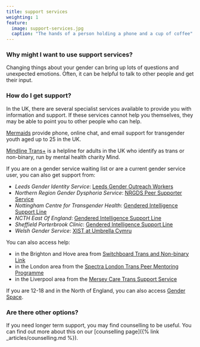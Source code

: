 ```yaml
---
title: support services
weighting: 1
feature:
  image: support-services.jpg
  caption: "The hands of a person holding a phone and a cup of coffee"
---
```


### Why might I want to use support services?

Changing things about your gender can bring up lots of questions and unexpected emotions. Often, it can be helpful to talk to other people and get their input.

### How do I get support?

In the UK, there are several specialist services available to provide you with information and support. If these services cannot help you themselves, they may be able to point you to other people who can help.

[Mermaids](https://mermaidsuk.org.uk/contact-us/) provide phone, online chat, and email support for transgender youth aged up to 25 in the UK.

[Mindline Trans+](http://bristolmind.org.uk/help-and-counselling/mindline-transplus/) is a helpline for adults in the UK who identify as trans or non-binary, run by mental health charity Mind.

If you are on a gender service waiting list or are a current gender service user, you can also get support from:

- *Leeds Gender Identity Service*: [Leeds Gender Outreach Workers](https://www.mesmac.co.uk/our-services/leeds/trans-non-binary-gender-outreach-workers)
- *Northern Region Gender Dysphoria Service*: [NRGDS Peer Supporter Service](https://www.cntw.nhs.uk/services/northern-region-gender-dysphoria-service-specialist-service-walkergate-park/peer-supporter-service/)
- *Nottingham Centre for Transgender Health*: [Gendered Intelligence Support Line](http://genderedintelligence.co.uk/projects/supportline)
- *NCTH East Of England*: [Gendered Intelligence Support Line](http://genderedintelligence.co.uk/projects/supportline)
- *Sheffield Porterbrook Clinic*: [Gendered Intelligence Support Line](http://genderedintelligence.co.uk/projects/supportline)
- *Welsh Gender Service*: [XIST at Umbrella Cymru](https://www.umbrellacymru.co.uk/request-support/)

You can also access help:

- in the Brighton and Hove area from [Switchboard Trans and Non-binary Link](https://www.switchboard.org.uk/what-we-do/trans-and-non-binary-link/)
- in the London area from the [Spectra London Trans Peer Mentoring Programme](https://spectra-london.org.uk/trans-gender-services/trans-peer-mentoring/)
- in the Liverpool area from the [Mersey Care Trans Support Service](https://www.merseycare.nhs.uk/our-services/liverpool/sexual-health/trans-support-service-tss)

If you are 12-18 and in the North of England, you can also access [Gender Space](https://www.barnardos.org.uk/what-we-do/services/positive-identities-gender-space).

### Are there other options?

If you need longer term support, you may find counselling to be useful. You can find out more about this on our [counselling page]({% link _articles/counselling.md %}).
